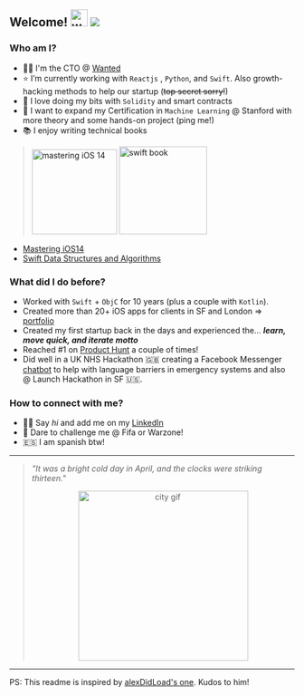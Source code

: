 ## Welcome! <img src="https://user-images.githubusercontent.com/3911039/113623796-c025f900-9656-11eb-929e-17d3c22357ff.gif" width="30px" alt="wave gif"> <img src="https://img.shields.io/badge/Last Update-April'2021-green" />



### Who am I?
- 👨‍💻 I'm the CTO @ [Wanted](https://www.getwanted.com) 
- ⭐️ I’m currently working with `Reactjs` , `Python`, and `Swift`. Also growth-hacking methods to help our startup (~~top secret sorry!~~) 
- 🐝 I love doing my bits with `Solidity` and smart contracts
- 🤖 I want to expand my Certification in `Machine Learning` @ Stanford with more theory and some hands-on project (ping me!)
- 📚 I enjoy writing technical books
> <p>
> <a href="https://www.amazon.com/dp/B08M6DYXBQ"><img src="https://m.media-amazon.com/images/I/71kyWptDDdL._AC_UY436_QL65_.jpg" alt="mastering iOS 14" width="150px" /></a>
> <a href="https://www.amazon.com/dp/B01LSWPJCW"><img src="https://m.media-amazon.com/images/I/81VNCbQgbwL._AC_UY436_QL65_.jpg" alt="swift book" width="155px" />
> </a>
> </p>

- [Mastering iOS14](https://www.amazon.com/dp/B08M6DYXBQ)
- [Swift Data Structures and Algorithms](https://www.amazon.com/dp/B01LSWPJCW) 


### What did I do before?
- Worked with `Swift` + `ObjC` for 10 years (plus a couple with `Kotlin`).
- Created more than 20+ iOS apps for clients in SF and London => [portfolio](http://marioeguiluz.com)
- Created my first startup back in the days and experienced the... **_learn, move quick, and iterate motto_**
- Reached #1 on [Product Hunt](https://www.producthunt.com/@mario_ea/made) a couple of times!
- Did well in a UK NHS Hackathon 🇬🇧 creating a Facebook Messenger [chatbot](https://twitter.com/marioeguiluz/status/825785040181276672) to help with language barriers in emergency systems and also @ Launch Hackathon in SF 🇺🇸.


### How to connect with me?
- 🙌🏻 Say _hi_ and add me on my [LinkedIn](https://www.linkedin.com/in/marioeguiluzalebicto/)
- 👾 Dare to challenge me @ Fifa or Warzone!
- 🇪🇸 I am spanish btw!

---

> _"It was a bright cold day in April, and the clocks were striking thirteen."_
> <p align="center">
>   <img src="https://media.giphy.com/media/WQrVY21ccXRFYAjCCh/giphy.gif" alt="city gif" width="300px" />
> </p>


---

PS: This readme is inspired by [alexDidLoad's one](https://github.com/alexDidLoad). Kudos to him!
